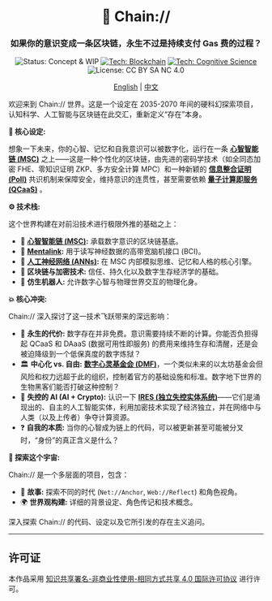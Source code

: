 <div align="center">

# 🧠 Chain://

### 如果你的意识变成一条区块链，永生不过是持续支付 Gas 费的过程？

<p>
  <img src="https://img.shields.io/badge/Status-Concept_%26_WIP-blue?style=flat-square" alt="Status: Concept & WIP"/>
  <a href="./zh/concepts/MSC.md"><img src="https://img.shields.io/badge/Tech-Blockchain-purple?style=flat-square&logo=ethereum" alt="Tech: Blockchain"/></a>
  <a href="./zh/concepts/PoII.md"><img src="https://img.shields.io/badge/Tech-Cognitive_Science-orange?style=flat-square" alt="Tech: Cognitive Science"/></a>
  <img src="https://img.shields.io/badge/License-CC_BY_SA_NC_4.0-lightgrey?style=flat-square&logo=creative-commons" alt="License: CC BY SA NC 4.0"/>
</p>

<p align="center">
  <a href="./README.md">English</a> | <a href="./README_ZH.md">中文</a>
</p>

</div>

欢迎来到 Chain:// 世界。这是一个设定在 2035-2070 年间的硬科幻探索项目，认知科学、人工智能与区块链在此交汇，重新定义“存在”本身。

**🤔 核心设定:**

想象一下未来，你的心智、记忆和自我意识可以被数字化，运行在一条 **[心智智能链 (MSC)](./zh/concepts/MSC.md)** 之上——这是一种个性化的区块链，由先进的密码学技术（如全同态加密 FHE、零知识证明 ZKP、多方安全计算 MPC）和一种新颖的 **[信息整合证明 (PoII)](./zh/concepts/PoII.md)** 共识机制来保障安全，维持意识的连贯性，甚至需要依赖 **[量子计算即服务 (QCaaS)](./zh/concepts/DMF.md)** 。

**⚙️ 技术栈:**

这个世界构建在对前沿技术进行极限外推的基础之上：

- 🧠 **[心智智能链 (MSC)](./zh/concepts/MSC.md):** 承载数字意识的区块链基底。
- 🔌 **[Mentalink](./zh/concepts/Mentalink.md):** 用于读写神经数据的高带宽脑机接口 (BCI)。
- 🤖 **[人工神经网络 (ANNs)](./zh/concepts/ANNs-in-MSC.md):** 在 MSC 内部模拟思维、记忆和人格的核心引擎。
- 🔗 **区块链与加密技术:** 信任、持久化以及数字生存经济学的基础。
- 🦾 **仿生机器人:** 允许数字心智与物理世界交互的物理化身。

**💥 核心冲突:**

Chain:// 深入探讨了这一技术飞跃带来的深远影响：

- 💸 **永生的代价:** 数字存在并非免费。意识需要持续不断的计算。你能否负担得起 QCaaS 和 DAaaS (数据可用性即服务) 的费用来维持生存和清醒，还是会被迫降级到一个低保真度的数字炼狱？
- 🏛️ **中心化 vs. 自由:** **[数字心灵基金会 (DMF)](./zh/concepts/DMF.md)**，一个类似未来的以太坊基金会但风险和权力远超于此的组织，控制着官方的基础设施和标准。数字地下世界的生物黑客们能否打破这种控制？
- 👻 **失控的 AI (AI + Crypto):** 认识一下 **[IRES (独立失控实体系统)](./zh/concepts/IRES.md)**——它们是涌现出的、自主的人工智能实体，利用加密技术实现了经济独立，并在网络中与人类（以及上传者）争夺计算资源。
- ❓ **自我的本质:** 当你的心智成为链上的代码，可以被更新甚至可能被分叉时，“身份”的真正含义是什么？

**🧭 探索这个宇宙:**

Chain:// 是一个多层面的项目，包含：

- 📖 **故事:** 探索不同的时代 (`Net://Anchor`, `Web://Reflect`) 和角色视角。
- 🌍 **世界观构建:** 详细的背景设定、角色传记和技术概念。

深入探索 Chain:// 的代码、设定以及它所引发的存在主义追问。

---

## 许可证

本作品采用 [知识共享署名-非商业性使用-相同方式共享 4.0 国际许可协议](https://creativecommons.org/licenses/by-nc-sa/4.0/) 进行许可。
